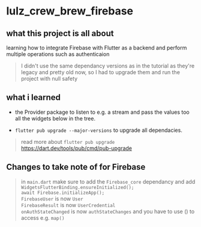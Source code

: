 # lulz_crew_brew_firebase

## what this project is all about
learning how to integrate Firebase with Flutter as a backend and perform multiple operations such as authenticaion

> I didn't use the same dependancy versions as in the tutorial as they're legacy and pretty old now, so I had to upgrade them and run the project with null safety <br>

## what i learned
* the Provider package to listen to e.g. a stream and pass the values too all the widgets below in the tree.<br>

* `flutter pub upgrade --major-versions` to upgrade all dependacies. 
> read more about `flutter pub upgrade` https://dart.dev/tools/pub/cmd/pub-upgrade


## Changes to take note of for Firebase
> in `main.dart` make sure to add the `Firebase_core` dependancy and add `WidgetsFlutterBinding.ensureInitialized();`<br>`await Firebase.initializeApp();`<br>
`FirebaseUser` is now `User`<br>
`FirebaseResult` is now `UserCredential`<br>
`onAuthStateChanged` is now `authStateChanges` and you have to use () to access e.g. `map()`<br>
